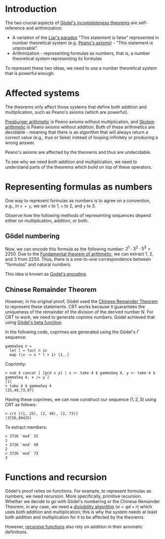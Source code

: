 # Introduction

The two crucial aspects of [Gödel's incompleteness theorems](https://en.wikipedia.org/wiki/G%C3%B6del%27s_incompleteness_theorems) are self-reference and arithmization:

- A variation of the [Liar's paradox](https://en.wikipedia.org/wiki/Liar_paradox) "This statement is false" represented in number theoretical system (e.g. [Peano's axioms](https://en.wikipedia.org/wiki/Peano_axioms)) - "This statement is unprovable".
- Arithmization - representing formulas as numbers, that is, a number theoretical system representing its formulas

To represent these two ideas, we need to use a number theoretical system that is powerful enough.

# Affected systems

The theorems only affect those systems that define both addition and multiplication, such as Peano's axioms (which are powerful).

[Presburger arithmetic](https://en.wikipedia.org/wiki/Presburger_arithmetic) is Peano axioms without multiplication, and [Skolem arithmetic](https://en.wikipedia.org/wiki/Skolem_arithmetic) is Peano axioms without addition. Both of these arithmetics are decidable - meaning that there is an algorithm that will always return a correct value (e.g., true or false) instead of looping infinitely or producing a wrong answer.

Peano's axioms are affected by the theorems and thus are undecidable.

To see why we need _both_ addition and multiplication, we need to understand parts of the theorems which build on top of these operators.

# Representing formulas as numbers

One way to represent formulas as numbers is to agree on a convention, e.g., in `x = y`, we set `x` to 1, `=` to 2, and `y` to 3.

Observe how the following methods of representing sequences depend either on multiplication, addition, or both.

## Gödel numbering

Now, we can encode this formula as the following number: $2^1 \cdot 3^2 \cdot 5^3 = 2250$. Due to the [Fundamental theorem of arithmetic](https://en.wikipedia.org/wiki/Fundamental_theorem_of_arithmetic), we can extract $1$, $2$, and $3$ from $2250$. Thus, there is a one-to-one correspondence between "formulas" and natural numbers.

This idea is known as [Godel's encoding](https://en.wikipedia.org/wiki/G%C3%B6del_numbering#G%C3%B6del's_encoding).

## Chinese Remainder Theorem

However, in his original proof, Gödel used the [Chinese Remainder Theorem](./crt.md) to represent these statements. CRT works because it guarantees the uniqueness of the remainder of the division of the derived number $N$. For CRT to work, we need to generate coprime numbers. Gödel achieved that using [Gödel's beta function](https://planetmath.org/godelsbetafunction). 

In the following code, coprimes are generated using the Gödel's $\Gamma$ sequence:

```
gammaSeq n =
  let l = fact n in
  map (\x -> x * l + 1) [1..]
```

Coprimity:

```
> nub $ concat [ [gcd x y] | x <- take 4 $ gammaSeq 4, y <- take 4 $ gammaSeq 4, x /= y ]
[1]
> take 4 $ gammaSeq 4
[25,49,73,97]
```

Having these coprimes, we can now construct our sequence $(1, 2, 3)$ using CRT as follows:

```
> crt [(1, 25), (2, 49), (3, 73)]
(3726,89425)
```

To extract members:

```
> 3726 `mod` 25
1
> 3726 `mod` 49
2
> 3726 `mod` 73
3
```

# Functions and recursion

Gödel's proof relies on functions. For example, to represent formulas as numbers, we need recursion. More specifically, primitive recursion. Whether we decide to go with Gödel's numbering or the Chinese Remainder Theorem, in any case, we need a [divisibility algorithm](./eucliddiv.md) ($a = qd + r$) which uses _both_ addition and multiplication; this is why the system needs at least both addition and multiplication for it to be affected by the theorems.

However, [recursive functions](https://bor0.wordpress.com/2022/05/30/recursion-from-first-principles/) also rely on addition in their axiomatic definitions.
